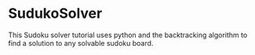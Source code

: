 # SudukoSolver
This Sudoku solver tutorial uses python and the backtracking algorithm to find a solution to any solvable sudoku board.
